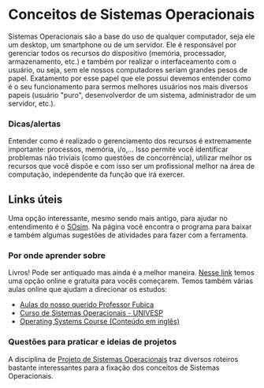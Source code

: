 # Conceitos de Sistemas Operacionais
Sistemas Operacionais são a base do uso de qualquer computador, seja ele um desktop, um smartphone ou de um servidor.
Ele é responsável por gerenciar todos os recursos do dispositivo (memória, processador, armazenamento, etc.) e também por realizar o interfaceamento com o usuário, ou seja, sem ele nossos computadores seriam grandes pesos de papel.
Exatamento por esse papel que ele possui devemos entender como é o seu funcionamento para sermos melhores usuários nos mais diversos papeis (usuário "puro", desenvolverdor de um sistema, administrador de um servidor, etc.).

### Dicas/alertas
Entender como é realizado o gerenciamento dos recursos é extremamente importante: processos, memória, i/o,...
Isso permite você identificar problemas não triviais (como questões de concorrência), utilizar melhor os recursos que você dispõe e com isso ser um profissional melhor na área de computação, independente da função que irá exercer.

## Links úteis
Uma opção interessante, mesmo sendo mais antigo, para ajudar no entendimento é o [SOsim](http://www.training.com.br/sosim/). Na página você encontra o programa para baixar e também algumas sugestões de atividades para fazer com a ferramenta.

### Por onde aprender sobre
Livros! Pode ser antiquado mas ainda é a melhor maneira. [Nesse link](https://pages.cs.wisc.edu/~remzi/OSTEP/) temos uma opção online e gratuita para vocês começarem.
Temos também várias aulas online que ajudam a direcionar os estudos:
- [Aulas do nosso querido Professor Fubica](https://www.youtube.com/user/fvb0912/featured)
- [Curso de Sistemas Operacionais - UNIVESP](https://www.youtube.com/playlist?list=PLxI8Can9yAHeK7GUEGxMsqoPRmJKwI9Jw)
- [Operating Systems Course (Conteúdo em inglês)](https://www.youtube.com/watch?v=vBURTt97EkA&list=PLBlnK6fEyqRiVhbXDGLXDk_OQAeuVcp2O)

### Questões para praticar e ideias de projetos
A disciplina de [Projeto de Sistemas Operacionais](https://thiagomanel.github.io/prso20192.html) traz diversos roteiros bastante interessantes para a fixação dos conceitos de Sistemas Operacionais.
